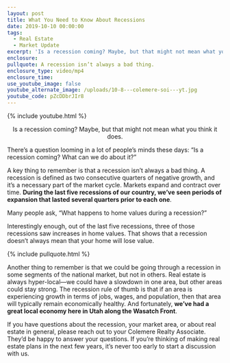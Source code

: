 ```yaml
---
layout: post
title: What You Need to Know About Recessions
date: 2019-10-10 00:00:00
tags:
  - Real Estate
  - Market Update
excerpt: 'Is a recession coming? Maybe, but that might not mean what you think it does.'
enclosure:
pullquote: A recession isn’t always a bad thing.
enclosure_type: video/mp4
enclosure_time:
use_youtube_image: false
youtube_alternate_image: /uploads/10-8---colemere-soi---yt.jpg
youtube_code: pZcDDbrJIr8
---
```


{% include youtube.html %}

<center>Is a recession coming? Maybe, but that might not mean what you think it does.</center>

There’s a question looming in a lot of people’s minds these days: “Is a recession coming? What can we do about it?”

A key thing to remember is that a recession isn’t always a bad thing. A recession is defined as two consecutive quarters of negative growth, and it’s a necessary part of the market cycle. Markets expand and contract over time. **During the last five recessions of our country, we’ve seen periods of expansion that lasted several quarters prior to each one**.

Many people ask, “What happens to home values during a recession?”

Interestingly enough, out of the last five recessions, three of those recessions saw increases in home values. That shows that a recession doesn’t always mean that your home will lose value.

{% include pullquote.html %}

Another thing to remember is that we could be going through a recession in some segments of the national market, but not in others. Real estate is always hyper-local—we could have a slowdown in one area, but other areas could stay strong. The recession rule of thumb is that if an area is experiencing growth in terms of jobs, wages, and population, then that area will typically remain economically healthy. And fortunately, **we’ve had a great local economy here in Utah along the Wasatch Front**.

If you have questions about the recession, your market area, or about real estate in general, please reach out to your Colemere Realty Associate. They’d be happy to answer your questions. If you’re thinking of making real estate plans in the next few years, it’s never too early to start a discussion with us.
